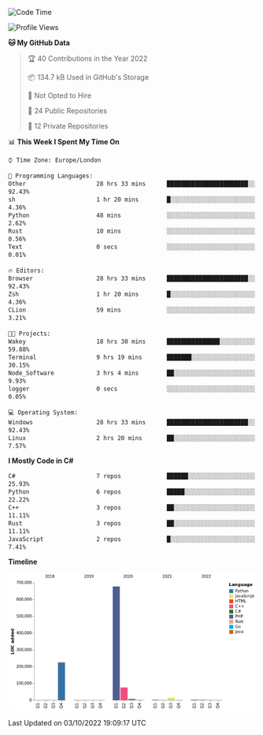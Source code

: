 <!--START_SECTION:waka-->
![Code Time](http://img.shields.io/badge/Code%20Time-287%20hrs%2030%20mins-blue)

![Profile Views](http://img.shields.io/badge/Profile%20Views-1-blue)

**🐱 My GitHub Data** 

> 🏆 40 Contributions in the Year 2022
 > 
> 📦 134.7 kB Used in GitHub's Storage 
 > 
> 🚫 Not Opted to Hire
 > 
> 📜 24 Public Repositories 
 > 
> 🔑 12 Private Repositories  
 > 
📊 **This Week I Spent My Time On** 

```text
⌚︎ Time Zone: Europe/London

💬 Programming Languages: 
Other                    28 hrs 33 mins      ███████████████████████░░   92.43% 
sh                       1 hr 20 mins        █░░░░░░░░░░░░░░░░░░░░░░░░   4.36% 
Python                   48 mins             ░░░░░░░░░░░░░░░░░░░░░░░░░   2.62% 
Rust                     10 mins             ░░░░░░░░░░░░░░░░░░░░░░░░░   0.56% 
Text                     0 secs              ░░░░░░░░░░░░░░░░░░░░░░░░░   0.01%

🔥 Editors: 
Browser                  28 hrs 33 mins      ███████████████████████░░   92.43% 
Zsh                      1 hr 20 mins        █░░░░░░░░░░░░░░░░░░░░░░░░   4.36% 
CLion                    59 mins             ░░░░░░░░░░░░░░░░░░░░░░░░░   3.21%

🐱‍💻 Projects: 
Wakey                    18 hrs 30 mins      ███████████████░░░░░░░░░░   59.88% 
Terminal                 9 hrs 19 mins       ███████░░░░░░░░░░░░░░░░░░   30.15% 
Node_Software            3 hrs 4 mins        ██░░░░░░░░░░░░░░░░░░░░░░░   9.93% 
logger                   0 secs              ░░░░░░░░░░░░░░░░░░░░░░░░░   0.05%

💻 Operating System: 
Windows                  28 hrs 33 mins      ███████████████████████░░   92.43% 
Linux                    2 hrs 20 mins       ██░░░░░░░░░░░░░░░░░░░░░░░   7.57%

```

**I Mostly Code in C#** 

```text
C#                       7 repos             ██████░░░░░░░░░░░░░░░░░░░   25.93% 
Python                   6 repos             █████░░░░░░░░░░░░░░░░░░░░   22.22% 
C++                      3 repos             ██░░░░░░░░░░░░░░░░░░░░░░░   11.11% 
Rust                     3 repos             ██░░░░░░░░░░░░░░░░░░░░░░░   11.11% 
JavaScript               2 repos             █░░░░░░░░░░░░░░░░░░░░░░░░   7.41%

```


**Timeline**

![Chart not found](https://raw.githubusercontent.com/Jirubizu/Jirubizu/master/charts/bar_graph.png) 


 Last Updated on 03/10/2022 19:09:17 UTC
<!--END_SECTION:waka-->